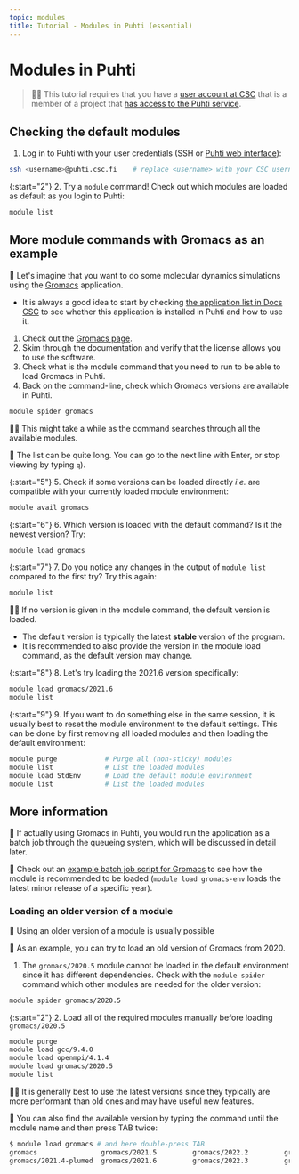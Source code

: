 ```yaml
---
topic: modules
title: Tutorial - Modules in Puhti (essential)
---
```


# Modules in Puhti

> ☝🏻 This tutorial requires that you have a [user account at CSC](https://docs.csc.fi/accounts/how-to-create-new-user-account/) that is a member of a project that [has access to the Puhti service](https://docs.csc.fi/accounts/how-to-add-service-access-for-project/).

## Checking the default modules

1. Log in to Puhti with your user credentials (SSH or [Puhti web interface](https://www.puhti.csc.fi)):

```bash
ssh <username>@puhti.csc.fi    # replace <username> with your CSC username, e.g. myname@puhti.csc.fi
```

{:start="2"}
2. Try a `module` command! Check out which modules are loaded as default as you login to Puhti:

```bash
module list
```

## More module commands with Gromacs as an example

💬 Let's imagine that you want to do some molecular dynamics simulations using the [Gromacs](https://www.gromacs.org/about.html) application.

- It is always a good idea to start by checking [the application list in Docs CSC](https://docs.csc.fi/apps/) to see whether this application is installed in Puhti and how to use it.

1. Check out the [Gromacs page](https://docs.csc.fi/apps/gromacs/).
2. Skim through the documentation and verify that the license allows you to use the software.
3. Check what is the module command that you need to run to be able to load Gromacs in Puhti.
4. Back on the command-line, check which Gromacs versions are available in Puhti.

```bash
module spider gromacs
```

☝🏻 This might take a while as the command searches through all the available modules.

💬 The list can be quite long. You can go to the next line with Enter, or stop viewing by typing `q`).

{:start="5"}
5. Check if some versions can be loaded directly *i.e.* are compatible with your currently loaded module environment:

```bash
module avail gromacs
```

{:start="6"}
6. Which version is loaded with the default command? Is it the newest version? Try:

```bash
module load gromacs
```

{:start="7"}
7. Do you notice any changes in the output of `module list` compared to the first try? Try this again:

```bash
module list
```  

☝🏻 If no version is given in the module command, the default version is loaded.

- The default version is typically the latest **stable** version of the program.
- It is recommended to also provide the version in the module load command, as the default version may change.

{:start="8"}
8. Let's try loading the 2021.6 version specifically:

```bash
module load gromacs/2021.6
module list
```

{:start="9"}
9. If you want to do something else in the same session, it is usually best to reset the module environment to the default settings. This can be done by first removing all loaded modules and then loading the default environment:

```bash
module purge            # Purge all (non-sticky) modules
module list             # List the loaded modules
module load StdEnv      # Load the default module environment
module list             # List the loaded modules
```

## More information

💭 If actually using Gromacs in Puhti, you would run the application as a batch job through the queueing system, which will be discussed in detail later.

💭 Check out an [example batch job script for Gromacs](https://docs.csc.fi/apps/gromacs/#example-parallel-batch-script-for-puhti) to see how the module is recommended to be loaded (`module load gromacs-env` loads the latest minor release of a specific year).

### Loading an older version of a module

💬 Using an older version of a module is usually possible

💬 As an example, you can try to load an old version of Gromacs from 2020.

1. The `gromacs/2020.5` module cannot be loaded in the default environment since it has different dependencies. Check with the `module spider` command which other modules are needed for the older version:

```bash
module spider gromacs/2020.5
```

{:start="2"}
2. Load all of the required modules manually before loading `gromacs/2020.5`

```bash
module purge
module load gcc/9.4.0
module load openmpi/4.1.4
module load gromacs/2020.5
module list
```

☝🏻 It is generally best to use the latest versions since they typically are more performant than old ones and may have useful new features.

💭 You can also find the available version by typing the command until the module name and then press TAB twice:

```bash
$ module load gromacs # and here double-press TAB
gromacs                gromacs/2021.5         gromacs/2022.2         gromacs/2022.4         gromacs-env/2020       gromacs-env/2021-gpu   gromacs-env/2022-gpu
gromacs/2021.4-plumed  gromacs/2021.6         gromacs/2022.3         gromacs-env            gromacs-env/2021       gromacs-env/2022 
```
